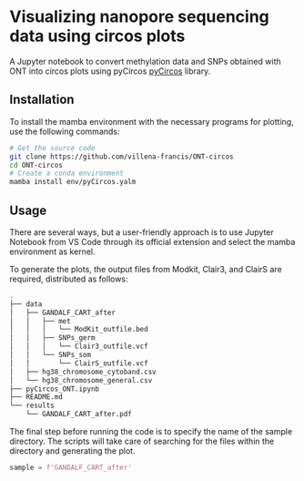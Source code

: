 # Visualizing nanopore sequencing data using circos plots

A Jupyter notebook to convert methylation data and SNPs obtained with ONT into 
circos plots using pyCircos [pyCircos](https://github.com/ponnhide/pyCircos) 
library.

## Installation

To install the mamba environment with the necessary programs for plotting, use 
the following commands:

```sh
# Get the source code
git clone https://github.com/villena-francis/ONT-circos
cd ONT-circos
# Create a conda environment 
mamba install env/pyCircos.yalm
```

## Usage

There are several ways, but a user-friendly approach is to use Jupyter Notebook 
from VS Code through its official extension and select the mamba environment as 
kernel.

To generate the plots, the output files from Modkit, Clair3, and ClairS are 
required, distributed as follows:

```sh
.
├── data
│   ├── GANDALF_CART_after
│   │   ├── met
│   │   │   └── ModKit_outfile.bed
│   │   ├── SNPs_germ
│   │   │   └── Clair3_outfile.vcf
│   │   └── SNPs_som
│   │       └── ClairS_outfile.vcf
│   ├── hg38_chromosome_cytoband.csv
│   └── hg38_chromosome_general.csv
├── pyCircos_ONT.ipynb
├── README.md
└── results
    └── GANDALF_CART_after.pdf
```
The final step before running the code is to specify the name of the sample 
directory. The scripts will take care of searching for the files within the 
directory and generating the plot.

```py
sample = f'GANDALF_CART_after'
```